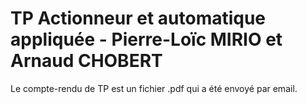 # TP Actionneur et automatique appliquée - Pierre-Loïc MIRIO et Arnaud CHOBERT

Le compte-rendu de TP est un fichier .pdf qui a été envoyé par email.
